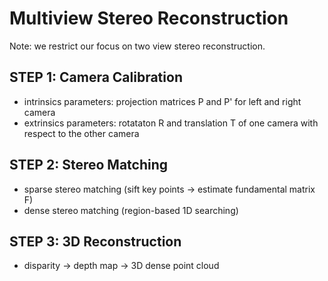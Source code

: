 # Multiview Stereo Reconstruction
Note: we restrict our focus on two view stereo reconstruction.
## STEP 1: Camera Calibration
 - intrinsics parameters: projection matrices P and P' for left and right camera
 - extrinsics parameters: rotataton R and translation T of one camera with respect to the other camera
## STEP 2: Stereo Matching
 - sparse stereo matching (sift key points -> estimate fundamental matrix F)
 - dense stereo matching (region-based 1D searching)
## STEP 3: 3D Reconstruction
 - disparity -> depth map -> 3D dense point cloud
